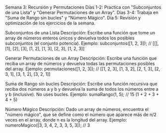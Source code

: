 Semana 3: Recursión y Permutaciones
Días 1-2: Practica con "Subconjuntos de una Lista" y "Generar Permutaciones de un Array".
Días 3-4: Trabaja en "Suma de Rango sin bucles" y "Número Mágico".
Día 5: Revisión y optimización de los ejercicios de la semana.

Subconjuntos de una Lista
Descripción: Escribe una función que tome un array de números enteros únicos y devuelva todos los posibles subconjuntos (el conjunto potencia).
Ejemplo:
subconjuntos([1, 2, 3]);
// [[], [1], [2], [3], [1, 2], [1, 3], [2, 3], [1, 2, 3]]

Generar Permutaciones de un Array
Descripción: Escribe una función que reciba un array de números y devuelva todas las permutaciones posibles del array.
Ejemplo:
permutaciones([1, 2, 3]);
// [[1, 2, 3], [1, 3, 2], [2, 1, 3], [2, 3, 1], [3, 1, 2], [3, 2, 1]]

Suma de Rango sin bucles
Descripción: Escribe una función recursiva que reciba dos números a y b y devuelva la suma de todos los números entre a y b (inclusive). No uses bucles.
Ejemplo:
sumaRango(1, 5); // 15 (1 + 2 + 3 + 4 + 5)

Número Mágico
Descripción: Dado un array de números, encuentra el "número mágico", que se define como el número que aparece más de n/2 veces en el array, donde n es la longitud del array.
Ejemplo:
numeroMagico([3, 3, 4, 2, 3, 3, 5, 3]); // 3